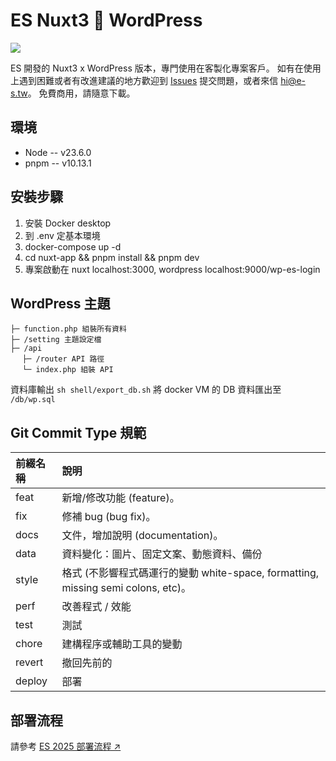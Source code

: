 # ES Nuxt3 🍳  WordPress

<img src="https://e-s.tw/wp-content/uploads/2022/11/socialuse.jpg" />

ES 開發的 Nuxt3 x WordPress 版本，專門使用在客製化專案客戶。
如有在使用上遇到困難或者有改進建議的地方歡迎到 [Issues](https://github.com/esdesignstudio/es-nuxt3-template/issues) 提交問題，或者來信 [hi@e-s.tw](mailto:hi@e-s.tw)。
免費商用，請隨意下載。

## 環境
- Node -- v23.6.0
- pnpm -- v10.13.1

## 安裝步驟
1. 安裝 Docker desktop
2. 到 .env 定基本環境
3. docker-compose up -d
4. cd nuxt-app && pnpm install && pnpm dev
6. 專案啟動在
   nuxt localhost:3000,
   wordpress localhost:9000/wp-es-login

## WordPress 主題
```
├─ function.php 組裝所有資料
├─ /setting 主題設定檔
├─ /api
 　├─ /router API 路徑
 　└─ index.php 組裝 API
```
資料庫輸出
`sh shell/export_db.sh` 將 docker VM 的 DB 資料匯出至 `/db/wp.sql`

## Git Commit Type 規範

| 前綴名稱 | 說明 |
| :---- | :---- |
| feat | 新增/修改功能 (feature)。|
| fix | 修補 bug (bug fix)。|
| docs | 文件，增加說明 (documentation)。|
| data | 資料變化：圖片、固定文案、動態資料、備份 |
| style | 格式 (不影響程式碼運行的變動 white-space, formatting, missing semi colons, etc)。 |
| perf | 改善程式 / 效能 |
| test | 測試 |
| chore | 建構程序或輔助工具的變動 |
| revert | 撤回先前的 |
| deploy | 部署 |

## 部署流程
請參考 [ES 2025 部署流程 ↗︎](https://www.notion.so/esdesign/2025-2303733e083480bdb75cffdbf1514654)